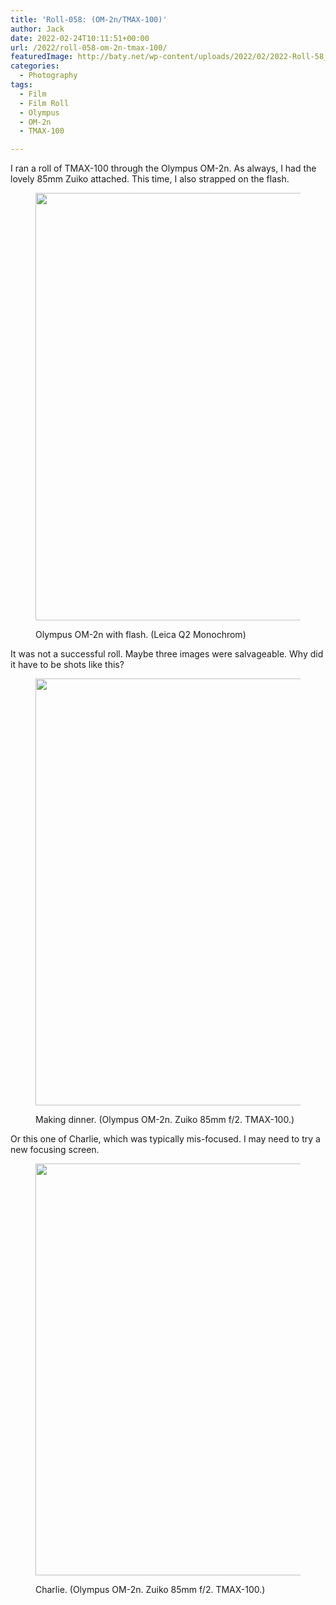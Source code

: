 ```yaml
---
title: 'Roll-058: (OM-2n/TMAX-100)'
author: Jack
date: 2022-02-24T10:11:51+00:00
url: /2022/roll-058-om-2n-tmax-100/
featuredImage: http://baty.net/wp-content/uploads/2022/02/2022-Roll-58_23.jpg
categories:
  - Photography
tags:
  - Film
  - Film Roll
  - Olympus
  - OM-2n
  - TMAX-100

---
```

I ran a roll of TMAX-100 through the Olympus OM-2n. As always, I had the lovely 85mm Zuiko attached. This time, I also strapped on the flash.<figure class="wp-block-image size-large">

[<img loading="lazy" width="1024" height="684" src="https://baty.net/wp-content/uploads/2022/02/20220222-Q1000334-1024x684.jpg" alt="" class="wp-image-3000" srcset="https://baty.net/wp-content/uploads/2022/02/20220222-Q1000334-1024x684.jpg 1024w, https://baty.net/wp-content/uploads/2022/02/20220222-Q1000334-300x200.jpg 300w, https://baty.net/wp-content/uploads/2022/02/20220222-Q1000334-768x513.jpg 768w, https://baty.net/wp-content/uploads/2022/02/20220222-Q1000334-1536x1025.jpg 1536w, https://baty.net/wp-content/uploads/2022/02/20220222-Q1000334-450x300.jpg 450w, https://baty.net/wp-content/uploads/2022/02/20220222-Q1000334-899x600.jpg 899w, https://baty.net/wp-content/uploads/2022/02/20220222-Q1000334.jpg 2048w" sizes="(max-width: 1024px) 100vw, 1024px" />][1]<figcaption>Olympus OM-2n with flash. (Leica Q2 Monochrom)</figcaption></figure> 



It was not a successful roll. Maybe three images were salvageable. Why did it have to be shots like this?<figure class="wp-block-image size-large">

[<img loading="lazy" width="1024" height="683" src="https://baty.net/wp-content/uploads/2022/02/2022-Roll-58_01-1024x683.jpg" alt="" class="wp-image-2999" srcset="https://baty.net/wp-content/uploads/2022/02/2022-Roll-58_01-1024x683.jpg 1024w, https://baty.net/wp-content/uploads/2022/02/2022-Roll-58_01-300x200.jpg 300w, https://baty.net/wp-content/uploads/2022/02/2022-Roll-58_01-768x512.jpg 768w, https://baty.net/wp-content/uploads/2022/02/2022-Roll-58_01-1536x1025.jpg 1536w, https://baty.net/wp-content/uploads/2022/02/2022-Roll-58_01-450x300.jpg 450w, https://baty.net/wp-content/uploads/2022/02/2022-Roll-58_01-900x600.jpg 900w, https://baty.net/wp-content/uploads/2022/02/2022-Roll-58_01.jpg 2048w" sizes="(max-width: 1024px) 100vw, 1024px" />][2]<figcaption>Making dinner. (Olympus OM-2n. Zuiko 85mm f/2. TMAX-100.)</figcaption></figure> 

Or this one of Charlie, which was typically mis-focused. I may need to try a new focusing screen.<figure class="wp-block-image size-large">

[<img loading="lazy" width="1024" height="659" src="https://baty.net/wp-content/uploads/2022/02/2022-Roll-58_28-1024x659.jpg" alt="" class="wp-image-3002" srcset="https://baty.net/wp-content/uploads/2022/02/2022-Roll-58_28-1024x659.jpg 1024w, https://baty.net/wp-content/uploads/2022/02/2022-Roll-58_28-300x193.jpg 300w, https://baty.net/wp-content/uploads/2022/02/2022-Roll-58_28-768x494.jpg 768w, https://baty.net/wp-content/uploads/2022/02/2022-Roll-58_28-1536x988.jpg 1536w, https://baty.net/wp-content/uploads/2022/02/2022-Roll-58_28-450x289.jpg 450w, https://baty.net/wp-content/uploads/2022/02/2022-Roll-58_28-933x600.jpg 933w, https://baty.net/wp-content/uploads/2022/02/2022-Roll-58_28.jpg 2048w" sizes="(max-width: 1024px) 100vw, 1024px" />][3]<figcaption>Charlie. (Olympus OM-2n. Zuiko 85mm f/2. TMAX-100.)</figcaption></figure>

 [1]: https://baty.net/2022/roll-058-om-2n-tmax-100/20220222-q1000334/
 [2]: https://baty.net/2022/roll-058-om-2n-tmax-100/2022-roll-58_01/
 [3]: https://baty.net/2022/roll-058-om-2n-tmax-100/charlie-2/